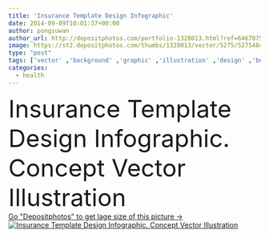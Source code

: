 ```yaml
---
title: 'Insurance Template Design Infographic'
date: 2014-09-09T10:01:37+00:00
author: pongsuwan
author_url: http://depositphotos.com/portfolio-1328013.html?ref=64678756
image: https://st2.depositphotos.com/thumbs/1328013/vector/5275/52754847/api_thumb_450.jpg?forcejpeg=true
type: "post"
tags: ['vector' ,'background' ,'graphic' ,'illustration' ,'design' ,'business' ,'sign' ,'art' ,'people' ,'health' ,'life' ,'protection' ,'care' ,'technology' ,'silhouette' ,'old' ,'car' ,'banner' ,'symbol' ,'elements' ,'creative' ,'concept' ,'idea' ,'icon' ,'house' ,'home' ,'fire' ,'Presentation' ,'learning' ,'education' ,'property' ,'template' ,'science' ,'flood' ,'student' ,'advertising' ,'conceptual' ,'sick' ,'physics' ,'insurance' ,'damage' ,'brochure' ,'pictogram' ,'diagram' ,'save' ,'scientist' ,'accident' ,'de' ,'infographic' ,'graphic design' ]
categories: 
  - health
---
```

<div aling="center">
            <font size="60"> Insurance Template Design Infographic. Concept Vector Illustration</font>   
</div>
<div>
    <a href='https://depositphotos.com/52754847/stock-illustration-insurance-template-design-infographic.html?ref=64678756' target=_blank > Go "Depositphotos" to get lage size of this picture ->
        <img href='https://depositphotos.com/52754847/stock-illustration-insurance-template-design-infographic.html?ref=64678756' src='https://st2.depositphotos.com/1328013/5275/v/950/depositphotos_52754847-stock-illustration-insurance-template-design-infographic.jpg?forcejpeg=true' alt='Insurance Template Design Infographic. Concept Vector Illustration' >
    </a>
</div>
